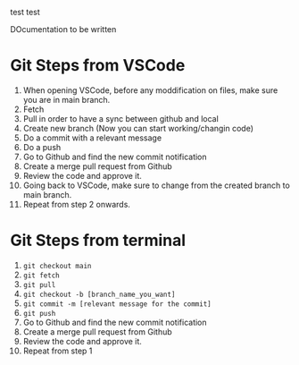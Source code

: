 test test


DOcumentation to be written

# Git Steps from VSCode

1. When opening VSCode, before any moddification on files, make sure you are in main branch.
2. Fetch
3. Pull  in order to have a sync between github and local
4. Create new branch (Now you can start working/changin code)
5. Do a commit with a relevant message
6. Do a push
7. Go to Github and find the new commit notification
8. Create a merge pull request from Github
9. Review the code and approve it.
10. Going back to VSCode, make sure to change from the created branch to main branch.
11. Repeat from step 2 onwards.

# Git Steps from terminal

1. `git checkout main`
2. `git fetch`
3. `git pull`
4. `git checkout -b [branch_name_you_want]`
5. `git commit -m [relevant message for the commit]`
6. `git push`
7. Go to Github and find the new commit notification
8. Create a merge pull request from Github
9. Review the code and approve it.
10. Repeat from step 1